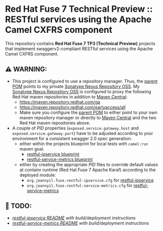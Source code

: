 # Red Hat Fuse 7 Technical Preview :: RESTful services using the Apache Camel CXFRS component

This repository contains **Red Hat Fuse 7 TP3 (Technical Preview)** 
projects that implement swaggerv2-compliant RESTful 
services using the Apache Camel CXFRS component.

## :warning: WARNING:
- This project is configured to use a repository manager. 
Thus, the [parent POM](pom.xml) points to my private [Sonatype Nexus Repository OSS](https://www.sonatype.com/download-oss-sonatype).
My [Sonatype Nexus Repository OSS](https://www.sonatype.com/download-oss-sonatype) is configured to proxy the following 
Red Hat maven repositories in addition to [Maven Central](https://repo1.maven.org/maven2):
  - https://maven.repository.redhat.com/ga 
  - https://maven.repository.redhat.com/earlyaccess/all
  - Make sure you configure the [parent POM](pom.xml) to either point to
your own maven repository manager or directly to [Maven Central](https://repo1.maven.org/maven2) and
the two Red Hat maven repositories above.
- A couple of *PID* properties (```exposed.service.gateway.host``` and ```exposed.service.gateway.port```) have
to be adjusted according to your environment for a consistent swagger 2.0 spec generation:
  - either within the projects blueprint for local tests with ```camel:run``` maven goal.
    - [restful-ipservice blueprint](restful-ipservice/src/main/resources/OSGI-INF/blueprint/blueprint-bean.xml)
    - [restful-service-metrics blueprint](restful-service-metrics/src/main/resources/OSGI-INF/blueprint/blueprint-bean.xml)
  - either by creating the appropriate *PID* files to override default values at containr runtime (Red Hat Fuse 7 Apache Karaf)
 according to the deployed module:
    - ```org.jeannyil.fuse.restful-ipservice.cfg``` for [restful-ipservice](restful-ipservice)
    - ```org.jeannyil.fuse.restful-service-metrics.cfg``` for [restful-service-metrics](restful-service-metrics)

## :construction: TODO:
- *[restful-ipservice README](restful-ipservice)  with build/deployment instructions*
- *[restful-service-metrics README](restful-service-metrics) with build/deployment instructions*
